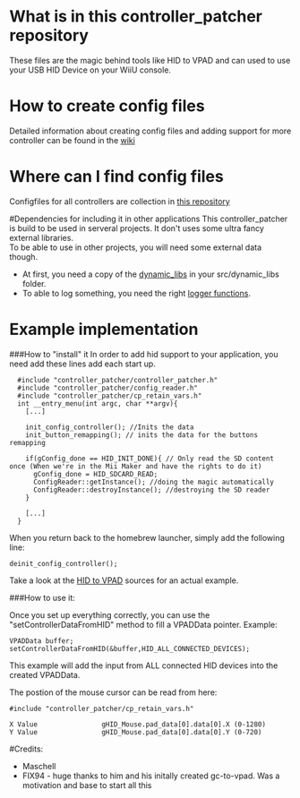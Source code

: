 # What is in this controller_patcher repository
These files are the magic behind tools like HID to VPAD and can used to use your USB HID Device on your WiiU console.

# How to create config files
Detailed information about creating config files and adding support for more controller can be found in the [wiki](https://github.com/Maschell/controller_patcher/wiki)

# Where can I find config files
Configfiles for all controllers are collection in [this repository](https://github.com/Maschell/controller_patch_configs)

#Dependencies for including it in other applications
This controller_patcher is build to be used in serveral projects. It don't uses some ultra fancy external libraries. </br>
To be able to use in other projects, you will need some external data though.</br>
- At first, you need a copy of the [dynamic_libs](https://github.com/Maschell/dynamic_libs) in your src/dynamic_libs folder.
- To able to log something, you need the right [logger functions](https://github.com/Maschell/hid_to_vpad/tree/master/src/utils).

# Example implementation
###How to "install" it
In order to add hid support to your application, you need add these lines add each start up.
```
  #include "controller_patcher/controller_patcher.h"
  #include "controller_patcher/config_reader.h"
  #include "controller_patcher/cp_retain_vars.h"
  int __entry_menu(int argc, char **argv){
    [...]
    
    init_config_controller(); //Inits the data
    init_button_remapping(); // inits the data for the buttons remapping
    
    if(gConfig_done == HID_INIT_DONE){ // Only read the SD content once (When we're in the Mii Maker and have the rights to do it)
      gConfig_done = HID_SDCARD_READ;       
      ConfigReader::getInstance(); //doing the magic automatically
      ConfigReader::destroyInstance(); //destroying the SD reader
    }
    
    [...]
  }
```

When you return back to the homebrew launcher, simply add the following line:

```
deinit_config_controller();
```
Take a look at the [HID to VPAD](https://github.com/Maschell/hid_to_vpad) sources for an actual example.


###How to use it:

Once you set up everything correctly, you can use the "setControllerDataFromHID" method to fill a VPADData pointer. Example:
```
VPADData buffer;
setControllerDataFromHID(&buffer,HID_ALL_CONNECTED_DEVICES);
```
This example will add the input from ALL connected HID devices into the created VPADData.

The postion of the mouse cursor can be read from here:
```
#include "controller_patcher/cp_retain_vars.h"

X Value                gHID_Mouse.pad_data[0].data[0].X (0-1280)
Y Value                gHID_Mouse.pad_data[0].data[0].Y (0-720)
```

#Credits:
- Maschell
- FIX94 - huge thanks to him and his initally created gc-to-vpad. Was a motivation and base to start all this
